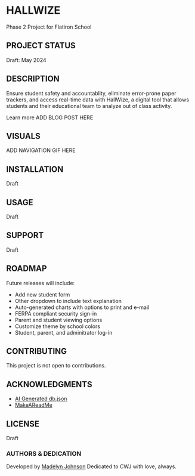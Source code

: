 # HALLWIZE
Phase 2 Project for Flatiron School

## PROJECT STATUS
Draft: May 2024

## DESCRIPTION
Ensure student safety and accountablity, eliminate error-prone paper trackers, and access real-time data with HallWize, a digital tool that allows students and their educational team to analyze out of class activity. 

Learn more ADD BLOG POST HERE

## VISUALS
ADD NAVIGATION GIF HERE

## INSTALLATION
Draft

## USAGE
Draft

## SUPPORT
Draft

## ROADMAP
Future releases will include:
- Add new student form
- Other dropdown to include text explanation
- Auto-generated charts with options to print and e-mail
- FERPA compliant security sign-in
- Parent and student viewing options
- Customize theme by school colors
- Student, parent, and adminitrator log-in

## CONTRIBUTING
This project is not open to contributions.

## ACKNOWLEDGMENTS
- [AI Generated db.json](https://chat.openai.com/)
- [MakeAReadMe](https://www.makeareadme.com)

## LICENSE
Draft

### AUTHORS & DEDICATION
Developed by [Madelyn Johnson](https://github.com/ladynem)
Dedicated to CWJ with love, always.